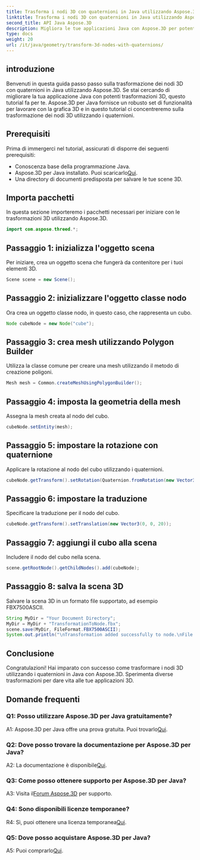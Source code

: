 ```yaml
---
title: Trasforma i nodi 3D con quaternioni in Java utilizzando Aspose.3D
linktitle: Trasforma i nodi 3D con quaternioni in Java utilizzando Aspose.3D
second_title: API Java Aspose.3D
description: Migliora le tue applicazioni Java con Aspose.3D per potenti trasformazioni 3D. Impara a trasformare i nodi utilizzando i quaternioni in questa guida passo passo.
type: docs
weight: 20
url: /it/java/geometry/transform-3d-nodes-with-quaternions/
---
```

## introduzione

Benvenuti in questa guida passo passo sulla trasformazione dei nodi 3D con quaternioni in Java utilizzando Aspose.3D. Se stai cercando di migliorare la tua applicazione Java con potenti trasformazioni 3D, questo tutorial fa per te. Aspose.3D per Java fornisce un robusto set di funzionalità per lavorare con la grafica 3D e in questo tutorial ci concentreremo sulla trasformazione dei nodi 3D utilizzando i quaternioni.

## Prerequisiti

Prima di immergerci nel tutorial, assicurati di disporre dei seguenti prerequisiti:

- Conoscenza base della programmazione Java.
-  Aspose.3D per Java installato. Puoi scaricarlo[Qui](https://releases.aspose.com/3d/java/).
- Una directory di documenti predisposta per salvare le tue scene 3D.

## Importa pacchetti

In questa sezione importeremo i pacchetti necessari per iniziare con le trasformazioni 3D utilizzando Aspose.3D.

```java
import com.aspose.threed.*;
```

## Passaggio 1: inizializza l'oggetto scena

Per iniziare, crea un oggetto scena che fungerà da contenitore per i tuoi elementi 3D.

```java
Scene scene = new Scene();
```

## Passaggio 2: inizializzare l'oggetto classe nodo

Ora crea un oggetto classe nodo, in questo caso, che rappresenta un cubo.

```java
Node cubeNode = new Node("cube");
```

## Passaggio 3: crea mesh utilizzando Polygon Builder

Utilizza la classe comune per creare una mesh utilizzando il metodo di creazione poligoni.

```java
Mesh mesh = Common.createMeshUsingPolygonBuilder();
```

## Passaggio 4: imposta la geometria della mesh

Assegna la mesh creata al nodo del cubo.

```java
cubeNode.setEntity(mesh);
```

## Passaggio 5: impostare la rotazione con quaternione

Applicare la rotazione al nodo del cubo utilizzando i quaternioni.

```java
cubeNode.getTransform().setRotation(Quaternion.fromRotation(new Vector3(0, 1, 0), new Vector3(0.3, 0.5, 0.1)));
```

## Passaggio 6: impostare la traduzione

Specificare la traduzione per il nodo del cubo.

```java
cubeNode.getTransform().setTranslation(new Vector3(0, 0, 20));
```

## Passaggio 7: aggiungi il cubo alla scena

Includere il nodo del cubo nella scena.

```java
scene.getRootNode().getChildNodes().add(cubeNode);
```

## Passaggio 8: salva la scena 3D

Salvare la scena 3D in un formato file supportato, ad esempio FBX7500ASCII.

```java
String MyDir = "Your Document Directory";
MyDir = MyDir + "TransformationToNode.fbx";
scene.save(MyDir, FileFormat.FBX7500ASCII);
System.out.println("\nTransformation added successfully to node.\nFile saved at " + MyDir);
```

## Conclusione

Congratulazioni! Hai imparato con successo come trasformare i nodi 3D utilizzando i quaternioni in Java con Aspose.3D. Sperimenta diverse trasformazioni per dare vita alle tue applicazioni 3D.

## Domande frequenti

### Q1: Posso utilizzare Aspose.3D per Java gratuitamente?

A1: Aspose.3D per Java offre una prova gratuita. Puoi trovarlo[Qui](https://releases.aspose.com/).

### Q2: Dove posso trovare la documentazione per Aspose.3D per Java?

 A2: La documentazione è disponibile[Qui](https://reference.aspose.com/3d/java/).

### Q3: Come posso ottenere supporto per Aspose.3D per Java?

 A3: Visita il[Forum Aspose.3D](https://forum.aspose.com/c/3d/18) per supporto.

### Q4: Sono disponibili licenze temporanee?

 R4: Sì, puoi ottenere una licenza temporanea[Qui](https://purchase.aspose.com/temporary-license/).

### Q5: Dove posso acquistare Aspose.3D per Java?

 A5: Puoi comprarlo[Qui](https://purchase.aspose.com/buy).